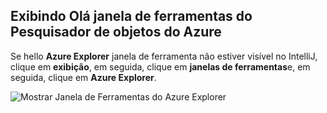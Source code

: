 ## <a name="displaying-hello-azure-explorer-tool-window"></a>Exibindo Olá janela de ferramentas do Pesquisador de objetos do Azure

Se hello **Azure Explorer** janela de ferramenta não estiver visível no IntelliJ, clique em **exibição**, em seguida, clique em **janelas de ferramentas**e, em seguida, clique em **Azure Explorer**.

![Mostrar Janela de Ferramentas do Azure Explorer](./media/azure-toolkit-for-intellij-show-azure-explorer/show-az-exp-01.png)

